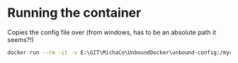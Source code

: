 # Running the container

Copies the config file over (from windows, has to be an absolute path it seems?!)



```bash
docker run --rm -it -v E:\GIT\MichaCo\UnboundDocker\unbound-config:/myconfig/ -p 53:5053/tcp -p 53:5053/udp klutchell/unbound -c /myconfig/unbound.config
```
